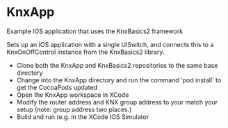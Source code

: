 # KnxApp
Example IOS application that uses the KnxBasics2 framework

Sets up an IOS application with a single UISwitch, and connects this to a KnxOnOffControl instance from the KnxBasics2 library.

- Clone both the KnxApp and KnxBasics2 repositories to the same base directory
- Change into the KnxApp directory and run the command 'pod install' to get the CocoaPods updated
- Open the KnxApp workspace in XCode
- Modify the router address and KNX group address to your match your setup (note: group address two places.)
- Build and run (e.g. in the XCode IOS Simulator


